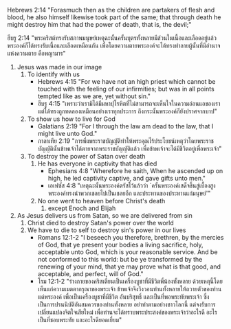 Hebrews 2:14 "Forasmuch then as the children are partakers of flesh and blood, he also himself likewise took part of the same; that through death he might destroy him that had the power of death, that is, the devil;"

ฮีบรู 2:14 "พระคริสต์ทรงรับสภาพมนุษย์เหตุฉะนั้นครั้นบุตรทั้งหลายมีส่วนในเนื้อและเลือดอยู่แล้ว พระองค์ก็ได้ทรงรับเนื้อและเลือดเหมือนกัน เพื่อโดยความตายพระองค์จะได้ทรงทำลายผู้นั้นที่มีอำนาจแห่งความตาย คือพญามาร"

1. Jesus was made in our image
    1. To identify with us
        - Hebrews 4:15 "For we have not an high priest which cannot be touched with the feeling of our infirmities; but was in all points tempted like as we are, yet without sin."
        - ฮีบรู 4:15 "เพราะว่าเรามิได้มีมหาปุโรหิตที่ไม่สามารถจะเห็นใจในความอ่อนแอของเรา แต่ได้ทรงถูกทดลองเหมือนอย่างเราทุกประการ ถึงกระนั้นพระองค์ก็ยังปราศจากบาป"
    2. To show us how to live for God
        - Galatians 2:19 "For I through the law am dead to the law, that I might live unto God."
        - กาลาเทีย 2:19 "การพึ่งพระราชบัญญัติทำให้พระคุณไร้ประโยชน์เหตุว่าโดยพระราชบัญญัตินั้นข้าพเจ้าได้ตายจากพระราชบัญญัติแล้ว เพื่อข้าพเจ้าจะได้มีชีวิตอยู่เพื่อพระเจ้า"
    3. To destroy the power of Satan over death
        1. He has everyone in captivity that has died
            - Ephesians 4:8 "Wherefore he saith, When he ascended up on high, he led captivity captive, and gave gifts unto men."
            - เอเฟซัส 4:8 "เหตุฉะนั้นพระองค์ตรัสไว้แล้วว่า `ครั้นพระองค์เสด็จขึ้นสู่เบื้องสูง พระองค์ทรงนำพวกเชลยไปเป็นเชลยอีก และประทานของประทานแก่มนุษย์'"
        2. No one went to heaven before Christ's death
            1. except Enoch and Elijah
2. As Jesus delivers us from Satan, so we are delivered from sin
    1. Christ died to destroy Satan's power over the world
    2. We have to die to self to destroy sin's power in our lives
        - Romans 12:1-2 "I beseech you therefore, brethren, by the mercies of God, that ye present your bodies a living sacrifice, holy, acceptable unto God, which is your reasonable service. And be not conformed to this world: but be ye transformed by the renewing of your mind, that ye may prove what is that good, and acceptable, and perfect, will of God."
        - โรม 12:1-2 "ร่างกายของคริสเตียนเป็นเครื่องบูชาที่มีชีวิตพี่น้องทั้งหลาย ด้วยเหตุนี้โดยเห็นแก่ความเมตตากรุณาของพระเจ้า ข้าพเจ้าจึงวิงวอนท่านทั้งหลายให้ถวายตัวของท่านแด่พระองค์ เพื่อเป็นเครื่องบูชาที่มีชีวิต อันบริสุทธิ์ และเป็นที่พอพระทัยพระเจ้า ซึ่งเป็นการปรนนิบัติอันสมควรของท่านทั้งหลาย อย่าทำตามอย่างชาวโลกนี้ แต่จงรับการเปลี่ยนแปลงจิตใจเสียใหม่ เพื่อท่านจะได้ทราบพระประสงค์ของพระเจ้าว่าอะไรดี อะไรเป็นที่ชอบพระทัย และอะไรดียอดเยี่ยม"
